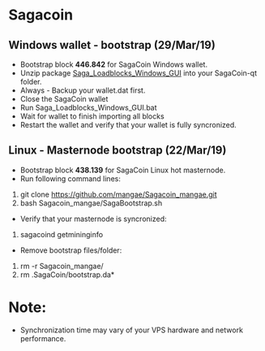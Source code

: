 # Sagacoin
## Windows wallet - bootstrap (29/Mar/19)
- Bootstrap block **446.842** for SagaCoin Windows wallet.
- Unzip package [Saga_Loadblocks_Windows_GUI](https://drive.google.com/file/d/1ckOIRPxlFPOGhNczHr5AOegpP6P7gHXN/view?usp=sharing) into your SagaCoin-qt folder.
- Always - Backup your wallet.dat first.
- Close the SagaCoin wallet
- Run Saga_Loadblocks_Windows_GUI.bat
- Wait for wallet to finish importing all blocks
- Restart the wallet and verify that your wallet is fully syncronized.

## Linux - Masternode bootstrap (22/Mar/19)
- Bootstrap block **438.139** for SagaCoin Linux hot masternode.
- Run following command lines:
1. git clone https://github.com/mangae/Sagacoin_mangae.git
2. bash Sagacoin_mangae/SagaBootstrap.sh
- Verify that your masternode is syncronized:
1. sagacoind getmininginfo
- Remove bootstrap files/folder:
1. rm -r Sagacoin_mangae/
2. rm .SagaCoin/bootstrap.da*

# Note:
- Synchronization time may vary of your VPS hardware and network performance.
